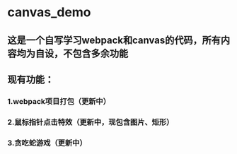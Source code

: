 <!--
 * @Description: README
 * @Version: 1.0
 * @Autor: Pumpking
 * @Date: 2020-02-11 16:13:22
 * @LastEditors: Pumpking
 * @LastEditTime: 2020-02-18 16:21:19
 -->
# canvas_demo
## 这是一个自写学习webpack和canvas的代码，所有内容均为自设，不包含多余功能
## 现有功能：
### 1.webpack项目打包（更新中）
### 2.鼠标指针点击特效（更新中，现包含图片、矩形）
### 3.贪吃蛇游戏（更新中）